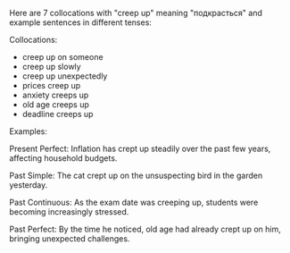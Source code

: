 Here are 7 collocations with "creep up" meaning "подкрасться" and example sentences in different tenses:

Collocations:
- creep up on someone
- creep up slowly
- creep up unexpectedly
- prices creep up
- anxiety creeps up
- old age creeps up
- deadline creeps up

Examples:

Present Perfect: Inflation has crept up steadily over the past few years, affecting household budgets.

Past Simple: The cat crept up on the unsuspecting bird in the garden yesterday.

Past Continuous: As the exam date was creeping up, students were becoming increasingly stressed.

Past Perfect: By the time he noticed, old age had already crept up on him, bringing unexpected challenges.